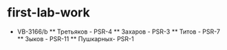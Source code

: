 # first-lab-work
* VB-3166/b
** Третьяков - PSR-4
** Захаров - PSR-3
** Титов - PSR-7
** Зыков - PSR-11
** Пушкарных- PSR-1

